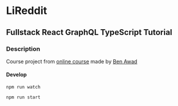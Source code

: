 # LiReddit

## Fullstack React GraphQL TypeScript Tutorial

### Description

Course project from [online course](https://www.youtube.com/watch?v=I6ypD7qv3Z8) made by [Ben Awad](https://www.youtube.com/watch?v=I6ypD7qv3Z8)

#### Develop

`npm run watch`

`npm run start`
